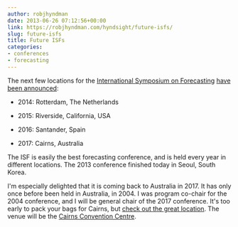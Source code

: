 ```yaml
---
author: robjhyndman
date: 2013-06-26 07:12:56+00:00
link: https://robjhyndman.com/hyndsight/future-isfs/
slug: future-isfs
title: Future ISFs
categories:
- conferences
- forecasting
---
```


The next few locations for the [International Symposium on Forecasting](http://www.forecasters.org/isf) [have been announced](http://forecasters.org/conferences/international-symposium-on-forecasting/):



	
  * 2014: Rotterdam, The Netherlands

	
  * 2015: Riverside, California, USA

	
  * 2016: Santander, Spain

	
  * 2017: Cairns, Australia


The ISF is easily the best forecasting conference, and is held every year in different locations. The 2013 conference finished today in Seoul, South Korea.

I'm especially delighted that it is coming back to Australia in 2017. It has only once before been held in Australia, in 2004. I was program co-chair for the 2004 conference, and I will be general chair of the 2017 conference. It's too early to pack your bags for Cairns, but [check out the great location](https://www.google.com.au/search?q=cairns+images&qscrl=1&source=lnms&tbm=isch&sa=X&ei=jpTKUfrDAqSyiQfdkIHADA&ved=0CAkQ_AUoAQ&biw=1301&bih=656). The venue will be the [Cairns Convention Centre](http://www.cairnsconvention.com.au/).
